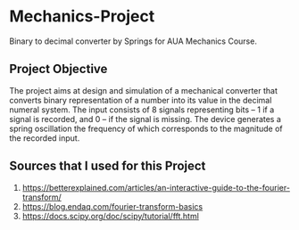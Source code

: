 # Mechanics-Project
Binary to decimal converter by Springs for AUA Mechanics Course.

## Project Objective
The project aims at design and simulation of a mechanical converter that converts
binary representation of a number into its value in the decimal numeral system. The input
consists of 8 signals representing bits – 1 if a signal is recorded, and 0 – if the signal is missing.
The device generates a spring oscillation the frequency of which corresponds to the magnitude
of the recorded input.

## Sources that I used for this Project
1. https://betterexplained.com/articles/an-interactive-guide-to-the-fourier-transform/
2. https://blog.endaq.com/fourier-transform-basics
3. https://docs.scipy.org/doc/scipy/tutorial/fft.html
